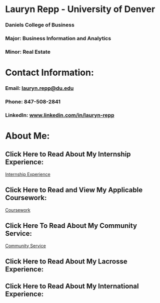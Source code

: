 # Lauryn Repp - University of Denver
### Daniels College of Business 
### Major: Business Information and Analytics 
### Minor: Real Estate

# Contact Information:  
### Email: lauryn.repp@du.edu
### Phone: 847-508-2841
### LinkedIn: www.linkedin.com/in/lauryn-repp

# About Me: 

## Click Here to Read About My Internship Experience: 
[Internship Experience](Internship%20Experience.md)

## Click Here to Read and View My Applicable Coursework:
[Coursework](Coursework.md)

## Click Here To Read About My Community Service: 
[Community Service](Community%20Service.md)

## Click Here to Read About My Lacrosse Experience:                                                                                                                                  
                                                                                                                                        
## Click Here to Read About My International Experience:
